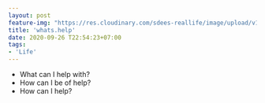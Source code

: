```yaml
---
layout: post
feature-img: "https://res.cloudinary.com/sdees-reallife/image/upload/v1555658919/sample_feature_img.png"
title: 'whats.help'
date: 2020-09-26 T22:54:23+07:00
tags:
- 'Life'
---
```

- What can I help with?
- How can I be of help?
- How can I help?

<i class="fa fa-child" style="color:plum"></i>
